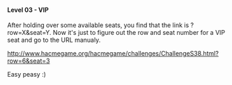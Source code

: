 #### Level 03 - VIP

After holding over some available seats, you find that the link is ?row=X&seat=Y.
Now it's just to figure out the row and seat number for a VIP seat and go to the URL manualy.

http://www.hacmegame.org/hacmegame/challenges/ChallengeS38.html?row=6&seat=3

Easy peasy :)